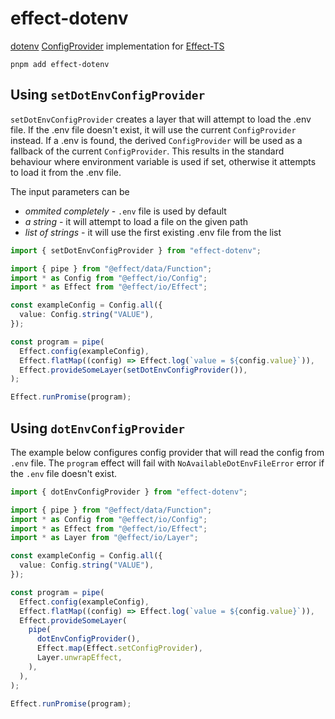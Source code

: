 # effect-dotenv

[dotenv](https://github.com/motdotla/dotenv) [ConfigProvider](https://effect-ts.github.io/io/modules/Config/Provider.ts.html) implementation for [Effect-TS](https://github.com/Effect-TS)

```
pnpm add effect-dotenv
```

## Using `setDotEnvConfigProvider`

`setDotEnvConfigProvider` creates a layer that will attempt to load
the .env file. If the .env file doesn't exist, it will use the current
`ConfigProvider` instead. If a .env is found, the derived `ConfigProvider`
will be used as a fallback of the current `ConfigProvider`. This results
in the standard behaviour where environment variable is used if set,
otherwise it attempts to load it from the .env file.

The input parameters can be

- _ommited completely_ - `.env` file is used by default
- _a string_ - it will attempt to load a file on the given path
- _list of strings_ - it will use the first existing .env file from the list

```ts
import { setDotEnvConfigProvider } from "effect-dotenv";

import { pipe } from "@effect/data/Function";
import * as Config from "@effect/io/Config";
import * as Effect from "@effect/io/Effect";

const exampleConfig = Config.all({
  value: Config.string("VALUE"),
});

const program = pipe(
  Effect.config(exampleConfig),
  Effect.flatMap((config) => Effect.log(`value = ${config.value}`)),
  Effect.provideSomeLayer(setDotEnvConfigProvider()),
);

Effect.runPromise(program);
```

## Using `dotEnvConfigProvider`

The example below configures config provider that will read the config
from `.env` file. The `program` effect will fail with `NoAvailableDotEnvFileError`
error if the `.env` file doesn't exist.

```ts
import { dotEnvConfigProvider } from "effect-dotenv";

import { pipe } from "@effect/data/Function";
import * as Config from "@effect/io/Config";
import * as Effect from "@effect/io/Effect";
import * as Layer from "@effect/io/Layer";

const exampleConfig = Config.all({
  value: Config.string("VALUE"),
});

const program = pipe(
  Effect.config(exampleConfig),
  Effect.flatMap((config) => Effect.log(`value = ${config.value}`)),
  Effect.provideSomeLayer(
    pipe(
      dotEnvConfigProvider(),
      Effect.map(Effect.setConfigProvider),
      Layer.unwrapEffect,
    ),
  ),
);

Effect.runPromise(program);
```

